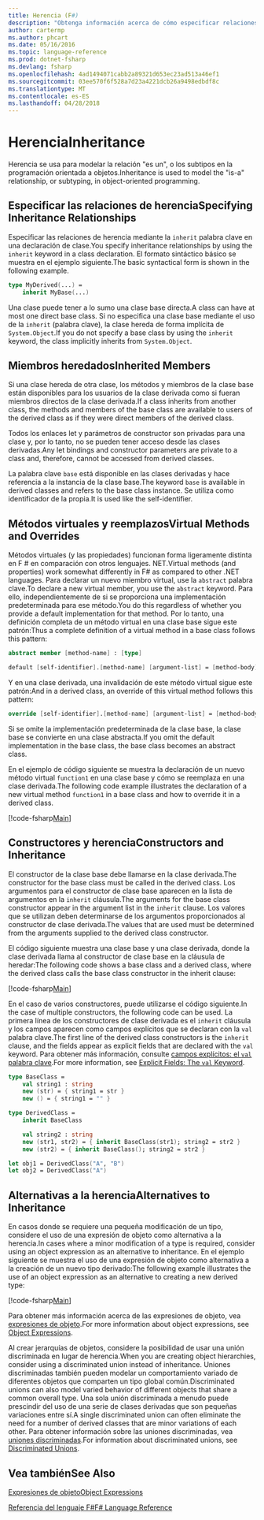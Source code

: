 ```yaml
---
title: Herencia (F#)
description: "Obtenga información acerca de cómo especificar relaciones de herencia de F # mediante la palabra clave 'inherit'."
author: cartermp
ms.author: phcart
ms.date: 05/16/2016
ms.topic: language-reference
ms.prod: dotnet-fsharp
ms.devlang: fsharp
ms.openlocfilehash: 4ad1494071cabb2a89321d653ec23ad513a46ef1
ms.sourcegitcommit: 03ee570f6f528a7d23a4221dcb26a9498edbdf8c
ms.translationtype: MT
ms.contentlocale: es-ES
ms.lasthandoff: 04/28/2018
---
```

# <a name="inheritance"></a><span data-ttu-id="13a7f-103">Herencia</span><span class="sxs-lookup"><span data-stu-id="13a7f-103">Inheritance</span></span>

<span data-ttu-id="13a7f-104">Herencia se usa para modelar la relación "es un", o los subtipos en la programación orientada a objetos.</span><span class="sxs-lookup"><span data-stu-id="13a7f-104">Inheritance is used to model the "is-a" relationship, or subtyping, in object-oriented programming.</span></span>


## <a name="specifying-inheritance-relationships"></a><span data-ttu-id="13a7f-105">Especificar las relaciones de herencia</span><span class="sxs-lookup"><span data-stu-id="13a7f-105">Specifying Inheritance Relationships</span></span>
<span data-ttu-id="13a7f-106">Especificar las relaciones de herencia mediante la `inherit` palabra clave en una declaración de clase.</span><span class="sxs-lookup"><span data-stu-id="13a7f-106">You specify inheritance relationships by using the `inherit` keyword in a class declaration.</span></span> <span data-ttu-id="13a7f-107">El formato sintáctico básico se muestra en el ejemplo siguiente.</span><span class="sxs-lookup"><span data-stu-id="13a7f-107">The basic syntactical form is shown in the following example.</span></span>

```fsharp
type MyDerived(...) =
    inherit MyBase(...)
```

<span data-ttu-id="13a7f-108">Una clase puede tener a lo sumo una clase base directa.</span><span class="sxs-lookup"><span data-stu-id="13a7f-108">A class can have at most one direct base class.</span></span> <span data-ttu-id="13a7f-109">Si no especifica una clase base mediante el uso de la `inherit` (palabra clave), la clase hereda de forma implícita de `System.Object`.</span><span class="sxs-lookup"><span data-stu-id="13a7f-109">If you do not specify a base class by using the `inherit` keyword, the class implicitly inherits from `System.Object`.</span></span>


## <a name="inherited-members"></a><span data-ttu-id="13a7f-110">Miembros heredados</span><span class="sxs-lookup"><span data-stu-id="13a7f-110">Inherited Members</span></span>
<span data-ttu-id="13a7f-111">Si una clase hereda de otra clase, los métodos y miembros de la clase base están disponibles para los usuarios de la clase derivada como si fueran miembros directos de la clase derivada.</span><span class="sxs-lookup"><span data-stu-id="13a7f-111">If a class inherits from another class, the methods and members of the base class are available to users of the derived class as if they were direct members of the derived class.</span></span>

<span data-ttu-id="13a7f-112">Todos los enlaces let y parámetros de constructor son privadas para una clase y, por lo tanto, no se pueden tener acceso desde las clases derivadas.</span><span class="sxs-lookup"><span data-stu-id="13a7f-112">Any let bindings and constructor parameters are private to a class and, therefore, cannot be accessed from derived classes.</span></span>

<span data-ttu-id="13a7f-113">La palabra clave `base` está disponible en las clases derivadas y hace referencia a la instancia de la clase base.</span><span class="sxs-lookup"><span data-stu-id="13a7f-113">The keyword `base` is available in derived classes and refers to the base class instance.</span></span> <span data-ttu-id="13a7f-114">Se utiliza como identificador de la propia.</span><span class="sxs-lookup"><span data-stu-id="13a7f-114">It is used like the self-identifier.</span></span>


## <a name="virtual-methods-and-overrides"></a><span data-ttu-id="13a7f-115">Métodos virtuales y reemplazos</span><span class="sxs-lookup"><span data-stu-id="13a7f-115">Virtual Methods and Overrides</span></span>
<span data-ttu-id="13a7f-116">Métodos virtuales (y las propiedades) funcionan forma ligeramente distinta en F # en comparación con otros lenguajes. NET.</span><span class="sxs-lookup"><span data-stu-id="13a7f-116">Virtual methods (and properties) work somewhat differently in F# as compared to other .NET languages.</span></span> <span data-ttu-id="13a7f-117">Para declarar un nuevo miembro virtual, use la `abstract` palabra clave.</span><span class="sxs-lookup"><span data-stu-id="13a7f-117">To declare a new virtual member, you use the `abstract` keyword.</span></span> <span data-ttu-id="13a7f-118">Para ello, independientemente de si se proporciona una implementación predeterminada para ese método.</span><span class="sxs-lookup"><span data-stu-id="13a7f-118">You do this regardless of whether you provide a default implementation for that method.</span></span> <span data-ttu-id="13a7f-119">Por lo tanto, una definición completa de un método virtual en una clase base sigue este patrón:</span><span class="sxs-lookup"><span data-stu-id="13a7f-119">Thus a complete definition of a virtual method in a base class follows this pattern:</span></span>

```fsharp
abstract member [method-name] : [type]

default [self-identifier].[method-name] [argument-list] = [method-body]
```

<span data-ttu-id="13a7f-120">Y en una clase derivada, una invalidación de este método virtual sigue este patrón:</span><span class="sxs-lookup"><span data-stu-id="13a7f-120">And in a derived class, an override of this virtual method follows this pattern:</span></span>

```fsharp
override [self-identifier].[method-name] [argument-list] = [method-body]
```

<span data-ttu-id="13a7f-121">Si se omite la implementación predeterminada de la clase base, la clase base se convierte en una clase abstracta.</span><span class="sxs-lookup"><span data-stu-id="13a7f-121">If you omit the default implementation in the base class, the base class becomes an abstract class.</span></span>

<span data-ttu-id="13a7f-122">En el ejemplo de código siguiente se muestra la declaración de un nuevo método virtual `function1` en una clase base y cómo se reemplaza en una clase derivada.</span><span class="sxs-lookup"><span data-stu-id="13a7f-122">The following code example illustrates the declaration of a new virtual method `function1` in a base class and how to override it in a derived class.</span></span>

[!code-fsharp[Main](../../../samples/snippets/fsharp/lang-ref-1/snippet2601.fs)]
    
## <a name="constructors-and-inheritance"></a><span data-ttu-id="13a7f-123">Constructores y herencia</span><span class="sxs-lookup"><span data-stu-id="13a7f-123">Constructors and Inheritance</span></span>
<span data-ttu-id="13a7f-124">El constructor de la clase base debe llamarse en la clase derivada.</span><span class="sxs-lookup"><span data-stu-id="13a7f-124">The constructor for the base class must be called in the derived class.</span></span> <span data-ttu-id="13a7f-125">Los argumentos para el constructor de clase base aparecen en la lista de argumentos en la `inherit` cláusula.</span><span class="sxs-lookup"><span data-stu-id="13a7f-125">The arguments for the base class constructor appear in the argument list in the `inherit` clause.</span></span> <span data-ttu-id="13a7f-126">Los valores que se utilizan deben determinarse de los argumentos proporcionados al constructor de clase derivada.</span><span class="sxs-lookup"><span data-stu-id="13a7f-126">The values that are used must be determined from the arguments supplied to the derived class constructor.</span></span>

<span data-ttu-id="13a7f-127">El código siguiente muestra una clase base y una clase derivada, donde la clase derivada llama al constructor de clase base en la cláusula de heredar:</span><span class="sxs-lookup"><span data-stu-id="13a7f-127">The following code shows a base class and a derived class, where the derived class calls the base class constructor in the inherit clause:</span></span>

[!code-fsharp[Main](../../../samples/snippets/fsharp/lang-ref-1/snippet2602.fs)]

<span data-ttu-id="13a7f-128">En el caso de varios constructores, puede utilizarse el código siguiente.</span><span class="sxs-lookup"><span data-stu-id="13a7f-128">In the case of multiple constructors, the following code can be used.</span></span> <span data-ttu-id="13a7f-129">La primera línea de los constructores de clase derivada es el `inherit` cláusula y los campos aparecen como campos explícitos que se declaran con la `val` palabra clave.</span><span class="sxs-lookup"><span data-stu-id="13a7f-129">The first line of the derived class constructors is the `inherit` clause, and the fields appear as explicit fields that are declared with the `val` keyword.</span></span> <span data-ttu-id="13a7f-130">Para obtener más información, consulte [campos explícitos: el `val` palabra clave](members/explicit-fields-the-val-keyword.md).</span><span class="sxs-lookup"><span data-stu-id="13a7f-130">For more information, see [Explicit Fields: The `val` Keyword](members/explicit-fields-the-val-keyword.md).</span></span>

```fsharp
type BaseClass =
    val string1 : string
    new (str) = { string1 = str }
    new () = { string1 = "" }

type DerivedClass =
    inherit BaseClass

    val string2 : string
    new (str1, str2) = { inherit BaseClass(str1); string2 = str2 }
    new (str2) = { inherit BaseClass(); string2 = str2 }

let obj1 = DerivedClass("A", "B")
let obj2 = DerivedClass("A")
```

## <a name="alternatives-to-inheritance"></a><span data-ttu-id="13a7f-131">Alternativas a la herencia</span><span class="sxs-lookup"><span data-stu-id="13a7f-131">Alternatives to Inheritance</span></span>
<span data-ttu-id="13a7f-132">En casos donde se requiere una pequeña modificación de un tipo, considere el uso de una expresión de objeto como alternativa a la herencia.</span><span class="sxs-lookup"><span data-stu-id="13a7f-132">In cases where a minor modification of a type is required, consider using an object expression as an alternative to inheritance.</span></span> <span data-ttu-id="13a7f-133">En el ejemplo siguiente se muestra el uso de una expresión de objeto como alternativa a la creación de un nuevo tipo derivado:</span><span class="sxs-lookup"><span data-stu-id="13a7f-133">The following example illustrates the use of an object expression as an alternative to creating a new derived type:</span></span>

[!code-fsharp[Main](../../../samples/snippets/fsharp/lang-ref-1/snippet2603.fs)]

<span data-ttu-id="13a7f-134">Para obtener más información acerca de las expresiones de objeto, vea [expresiones de objeto](object-expressions.md).</span><span class="sxs-lookup"><span data-stu-id="13a7f-134">For more information about object expressions, see [Object Expressions](object-expressions.md).</span></span>

<span data-ttu-id="13a7f-135">Al crear jerarquías de objetos, considere la posibilidad de usar una unión discriminada en lugar de herencia.</span><span class="sxs-lookup"><span data-stu-id="13a7f-135">When you are creating object hierarchies, consider using a discriminated union instead of inheritance.</span></span> <span data-ttu-id="13a7f-136">Uniones discriminadas también pueden modelar un comportamiento variado de diferentes objetos que comparten un tipo global común.</span><span class="sxs-lookup"><span data-stu-id="13a7f-136">Discriminated unions can also model varied behavior of different objects that share a common overall type.</span></span> <span data-ttu-id="13a7f-137">Una sola unión discriminada a menudo puede prescindir del uso de una serie de clases derivadas que son pequeñas variaciones entre sí.</span><span class="sxs-lookup"><span data-stu-id="13a7f-137">A single discriminated union can often eliminate the need for a number of derived classes that are minor variations of each other.</span></span> <span data-ttu-id="13a7f-138">Para obtener información sobre las uniones discriminadas, vea [uniones discriminadas](discriminated-unions.md).</span><span class="sxs-lookup"><span data-stu-id="13a7f-138">For information about discriminated unions, see [Discriminated Unions](discriminated-unions.md).</span></span>


## <a name="see-also"></a><span data-ttu-id="13a7f-139">Vea también</span><span class="sxs-lookup"><span data-stu-id="13a7f-139">See Also</span></span>
[<span data-ttu-id="13a7f-140">Expresiones de objeto</span><span class="sxs-lookup"><span data-stu-id="13a7f-140">Object Expressions</span></span>](object-expressions.md)

[<span data-ttu-id="13a7f-141">Referencia del lenguaje F#</span><span class="sxs-lookup"><span data-stu-id="13a7f-141">F# Language Reference</span></span>](index.md)
